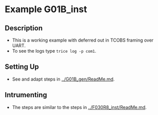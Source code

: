 # Example G01B_inst

## Description

- This is a working example with deferred out in TCOBS framing over UART.
- To see the logs type `trice log -p com1`.

## Setting Up

- See and adapt steps in [../G01B_gen/ReadMe.md](../G01B_gen/ReadMe.md).

## Intrumenting

- The steps are similar to the steps in [../F030R8_inst/ReadMe.md](../F030R8_inst/ReadMe.md).


